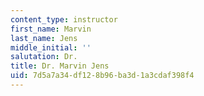 ```yaml
---
content_type: instructor
first_name: Marvin
last_name: Jens
middle_initial: ''
salutation: Dr.
title: Dr. Marvin Jens
uid: 7d5a7a34-df12-8b96-ba3d-1a3cdaf398f4
---
```

